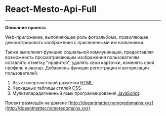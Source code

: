 # React-Mesto-Api-Full
---

**Описание проекта**

Web-приложение, выполняющее роль фотоальбома, позволяющее демонстрировать изображения с присвоенными им названиями.

Также выполняет функцию социальной коммуникации, предоставляя возможность просматривающим изображения пользователям оставлять отметку "нравится", удалять свои карточки, изменять свой профиль и аватар. Добавлены функции регистрации и авторизации пользователей.

 1. Язык гипертекстовой разметки [HTML](https://ru.wikipedia.org/wiki/HTML);
 2. Каскадные таблицы стилей [CSS](https://ru.wikipedia.org/wiki/CSS).
 3. Мультипарадигменный язык программирования [JavaScript](https://ru.wikipedia.org/wiki/JavaScript).

Проект размещён на домене [http://doesntmatter.nomoredomains.xyz](http://doesntmatter.nomoredomains.xyz)
